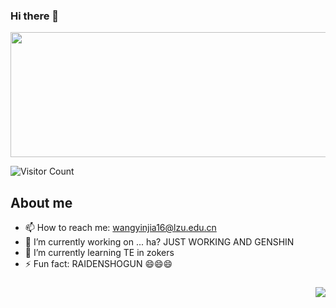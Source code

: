### Hi there 👋

<img src="https://swg.notion.pet/s/bg-93e4b6a06405903f032098f50c975d04" style="min-width:100px;width:650px;min-height:100px;height:200px" />

![Visitor Count](https://profile-counter.glitch.me/Morriyaty/count.svg)

## About me

- 📫 How to reach me: wangyinjia16@lzu.edu.cn
- 🔭 I’m currently working on ... ha? JUST WORKING AND GENSHIN
- 🌱 I’m currently learning TE in zokers
- ⚡ Fun fact: RAIDENSHOGUN 😄😄😄

###
<img align="right" src="https://github-readme-stats.vercel.app/api?username=Morriyaty&theme=rose_pine&show_icons=true&icon_color=CE1D2D&text_color=718096&bg_color=ffffff&hide_title=true" />

<!--
**Morriyaty/Morriyaty** is a ✨ _special_ ✨ repository because its `README.md` (this file) appears on your GitHub profile.

Here are some ideas to get you started:

- 🔭 I’m currently working on ...
- 🌱 I’m currently learning ...
- 👯 I’m looking to collaborate on ...
- 🤔 I’m looking for help with ...
- 💬 Ask me about ...
- 📫 How to reach me: ...
- 😄 Pronouns: ...
- ⚡ Fun fact: ...
-->
